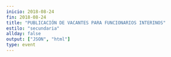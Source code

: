 ```yaml
---
inicio: 2018-08-24
fin: 2018-08-24
title: "PUBLICACIÓN DE VACANTES PARA FUNCIONARIOS INTERINOS" 
estilo: "secundaria"
allday: false
output: ["JSON", "html"]
type: event
---
```

